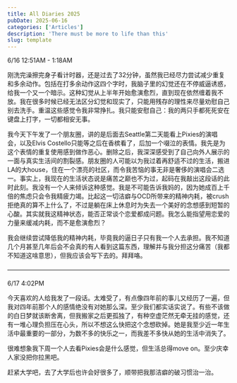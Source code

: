 ```yaml
---
title: All Diaries 2025
pubDate: 2025-06-16
categories: ['Articles']
description: 'There must be more to life than this'
slug: template
---
```


6/16 12:51AM - 1:18AM

刚洗完澡擦完身子看计时器，还是过去了32分钟，虽然我已经尽力尝试减少重复和多余动作。包括在打多余动作这四个字时，我脑子里的幻觉还在不停威逼诱惑，给我一个又一个暗示。这种幻觉从上半年开始愈演愈烈，直到现在依然缠着我不放。我在很多时候已经无法区分幻觉和现实了，只能用残存的理性来尽量劝慰自己别去洗手。重温这些感觉令我非常挣扎。我只能安慰自己：我的两只手都死死安在键盘上打字，一切都相安无事。

我今天下午发了一个朋友圈，讲的是后面去Seattle第二天能看上Pixies的演唱会，以及Elvis Costello只能等之后在香槟看了，后加一个啜泣的表情。我先是为这个表情的重复使用感到做作恶心。删除之后，我深深感受到了自己向外人展示的一面与真实生活间的割裂感。朋友圈的人可能以为我过着再舒适不过的生活，搬进LA的大house，住在一个漂亮的社区，而令我苦恼的事无非是奢侈的演唱会二选一。事实上，我现在的生活状态说是痛苦之巅也不为过，起码在我敲出这段话的此时此刻。我没有一个人来倾诉这种感觉。我是不可能告诉我妈的，因为她成百上千倍的焦虑只会令我精疲力竭。比起这一切洁癖与OCD所带来的精神内耗，被crush拒绝真的算不上什么了，不过是躺在床上休息时为失去一个美好的念想感到短暂的心酸。其实就我这精神状态，能否正常谈个恋爱都成问题。我怎么能指望用恋爱的力量来缓减内耗，而不是愈演愈烈？

我会继续尝试降低我的精神内耗，毕竟我的逼日子只有我一个人去承担。我不知道几个月甚至几年后会不会真的有人看到这篇东西，理解并与我分担这分痛苦（我都不知道这啥意思），但我应该会写下去的。拜拜咯。

————————————————————————————————————

6/17 4:02PM

今天喜欢的人给我发了一段话。太难受了，有点像四年前的事儿又经历了一遍，但我对四年前那个人的感情绝没有对她那么深。至少我们都实话实说了。有些不该做的白日梦就该断舍离，但我搬家之后更孤独了，有种空虚茫然无牵无挂的感觉，还有一堆心理负担压在心头，所以不想这么快把这个念想砍掉。她是我至少近一年生活中最重要的一部分，为数不多的快乐之一，而我差不多快从她的生活中消失了。

很难想象我下周一个人去看Pixies会是什么感觉，但生活总得move on。至少庆幸人家没把你拉黑吧。

赶紧大学吧，去了大学后也许会好很多了，顺带把我那洁癖的破习惯治一治。

